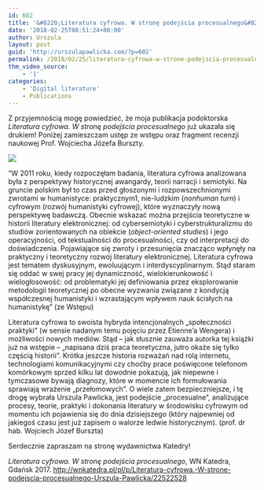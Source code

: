 ```yaml
---
id: 602
title: '&#8220;Literatura cyfrowa. W stronę podejścia procesualnego&#8221;'
date: '2018-02-25T08:51:24+00:00'
author: Urszula
layout: post
guid: 'http://urszulapawlicka.com/?p=602'
permalink: /2018/02/25/literatura-cyfrowa-w-strone-podejscia-procesualnego/
thm_video_source:
    - '1'
categories:
    - 'Digital literature'
    - Publications
---
```


Z przyjemnością mogę powiedzieć, że moja publikacja podoktorska *Literatura cyfrowa. W stronę podejścia procesualnego* już ukazała się drukiem! Poniżej zamieszczam ustęp ze wstępu oraz fragment recenzji naukowej Prof. Wojciecha Józefa Burszty.

[![](http://urszulapawlicka.com/wp-content/uploads/2018/02/book-211x300.jpg)](http://wnkatedra.pl/pl/p/Literatura-cyfrowa.-W-strone-podejscia-procesualnego-Urszula-Pawlicka/22522528)

“W 2011 roku, kiedy rozpoczęłam badania, literatura cyfrowa analizowana była z perspektywy historycznej awangardy, teorii narracji i semiotyki. Na gruncie polskim był to czas przed głoszonymi i rozpowszechnionymi zwrotami w humanistyce: praktycznym1, nie-ludzkim (*nonhuman turn*) i cyfrowym (rozwój humanistyki cyfrowej), które wyznaczyły nową perspektywę badawczą. Obecnie wskazać można przejścia teoretyczne w historii literatury elektronicznej: od cybersemiotyki i cyberstrukturalizmu do studiów zorientowanych na obiekcie (*object-oriented studies*) i jego operacyjności, od tekstualności do procesualności, czy od interpretacji do doświadczenia. Pojawiające się zwroty i przesunięcia znacząco wpłynęły na praktyczny i teoretyczny rozwój literatury elektronicznej. Literatura cyfrowa jest tematem dyskusyjnym, ewoluującym i interdyscyplinarnym. Stąd staram się oddać w swej pracy jej dynamiczność, wielokierunkowość i wielogłosowość: od problematyki jej definiowania przez eksplorowanie metodologii teoretycznej po obecne wyzwania związane z kondycją współczesnej humanistyki i wzrastającym wpływem nauk ścisłych na humanistykę” (ze Wstępu)

Literatura cyfrowa to swoista hybryda intencjonalnych „społeczności praktyki” (w sensie nadanym temu pojęciu przez Ėtienne’a Wengera) i możliwości nowych mediów. Stąd – jak słusznie zauważa autorka tej książki już na wstępie – „napisana dziś praca teoretyczna, jutro okaże się tylko częścią historii”. Krótka jeszcze historia rozważań nad rolą internetu, technologiami komunikacyjnymi czy choćby prace poświęcone telefonom komórkowym sprzed kilku lat dowodnie pokazują, jak niepewne i tymczasowe bywają diagnozy, które w momencie ich formułowania sprawiają wrażenie „przełomowych”. O wiele zatem bezpieczniejsze, i tę drogę wybrała Urszula Pawlicka, jest podejście „procesualne”, analizujące procesy, teorie, praktyki i dokonania literatury w środowisku cyfrowym od momentu ich pojawienia się do dnia dzisiejszego (który najpewniej od jakiegoś czasu jest już zapisem o walorze ledwie historycznym). (prof. dr hab. Wojciech Józef Burszta)

Serdecznie zapraszam na stronę wydawnictwa Katedry!

*Literatura cyfrowa. W stronę podejścia procesualnego*, WN Katedra, Gdańsk 2017. http://wnkatedra.pl/pl/p/Literatura-cyfrowa.-W-strone-podejscia-procesualnego-Urszula-Pawlicka/22522528